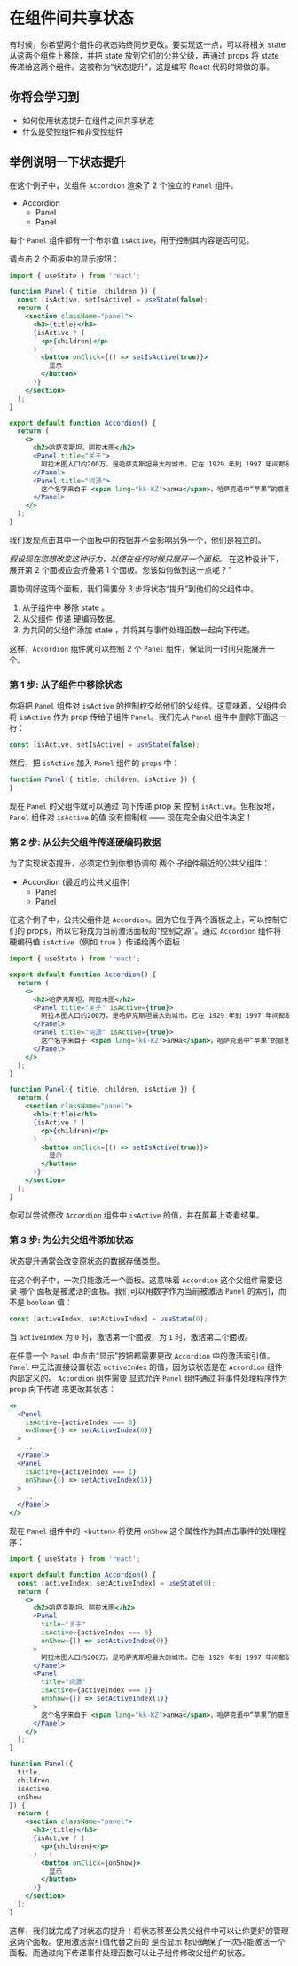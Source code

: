 # 在组件间共享状态
有时候，你希望两个组件的状态始终同步更改。要实现这一点，可以将相关 state 从这两个组件上移除，并把 state 放到它们的公共父级，再通过 props 将 state 传递给这两个组件。这被称为“状态提升”，这是编写 React 代码时常做的事。

## 你将会学习到
+ 如何使用状态提升在组件之间共享状态
+ 什么是受控组件和非受控组件

## 举例说明一下状态提升 
在这个例子中，父组件 `Accordion` 渲染了 2 个独立的 `Panel` 组件。

+ Accordion
  + Panel
  + Panel

每个 `Panel` 组件都有一个布尔值 `isActive`，用于控制其内容是否可见。

请点击 2 个面板中的显示按钮：

```jsx
import { useState } from 'react';

function Panel({ title, children }) {
  const [isActive, setIsActive] = useState(false);
  return (
    <section className="panel">
      <h3>{title}</h3>
      {isActive ? (
        <p>{children}</p>
      ) : (
        <button onClick={() => setIsActive(true)}>
          显示
        </button>
      )}
    </section>
  );
}

export default function Accordion() {
  return (
    <>
      <h2>哈萨克斯坦，阿拉木图</h2>
      <Panel title="关于">
        阿拉木图人口约200万，是哈萨克斯坦最大的城市。它在 1929 年到 1997 年间都是首都。
      </Panel>
      <Panel title="词源">
        这个名字来自于 <span lang="kk-KZ">алма</span>，哈萨克语中“苹果”的意思，经常被翻译成“苹果之乡”。事实上，阿拉木图的周边地区被认为是苹果的发源地，<i lang="la">Malus sieversii</i> 被认为是现今苹果的祖先。
      </Panel>
    </>
  );
}
```

我们发现点击其中一个面板中的按钮并不会影响另外一个，他们是独立的。

*假设现在您想改变这种行为，以便在任何时候只展开一个面板。* 在这种设计下，展开第 2 个面板应会折叠第 1 个面板。您该如何做到这一点呢？”

要协调好这两个面板，我们需要分 3 步将状态“提升”到他们的父组件中。

1. 从子组件中 移除 state 。
2. 从父组件 传递 硬编码数据。
3. 为共同的父组件添加 state ，并将其与事件处理函数一起向下传递。

这样，`Accordion` 组件就可以控制 2 个 `Panel` 组件，保证同一时间只能展开一个。

### 第 1 步: 从子组件中移除状态 
你将把 `Panel` 组件对 `isActive` 的控制权交给他们的父组件。这意味着，父组件会将 `isActive` 作为 prop 传给子组件 `Panel`。我们先从 `Panel` 组件中 删除下面这一行：

```jsx
const [isActive, setIsActive] = useState(false);
```

然后，把 `isActive` 加入 `Panel` 组件的 `props` 中：

```jsx
function Panel({ title, children, isActive }) {
}
```

现在 `Panel` 的父组件就可以通过 向下传递 prop 来 控制 `isActive`。但相反地，`Panel` 组件对 `isActive` 的值 没有控制权 —— 现在完全由父组件决定！

### 第 2 步: 从公共父组件传递硬编码数据 
为了实现状态提升，必须定位到你想协调的 两个 子组件最近的公共父组件：

+ Accordion (最近的公共父组件)
  + Panel
  + Panel

在这个例子中，公共父组件是 `Accordion`。因为它位于两个面板之上，可以控制它们的 props，所以它将成为当前激活面板的“控制之源”。通过 `Accordion` 组件将硬编码值 `isActive`（例如 `true` ）传递给两个面板：

```jsx
import { useState } from 'react';

export default function Accordion() {
  return (
    <>
      <h2>哈萨克斯坦，阿拉木图</h2>
      <Panel title="关于" isActive={true}>
        阿拉木图人口约200万，是哈萨克斯坦最大的城市。它在 1929 年到 1997 年间都是首都。
      </Panel>
      <Panel title="词源" isActive={true}>
        这个名字来自于 <span lang="kk-KZ">алма</span>，哈萨克语中“苹果”的意思，经常被翻译成“苹果之乡”。事实上，阿拉木图的周边地区被认为是苹果的发源地，<i lang="la">Malus sieversii</i> 被认为是现今苹果的祖先。
      </Panel>
    </>
  );
}

function Panel({ title, children, isActive }) {
  return (
    <section className="panel">
      <h3>{title}</h3>
      {isActive ? (
        <p>{children}</p>
      ) : (
        <button onClick={() => setIsActive(true)}>
          显示
        </button>
      )}
    </section>
  );
}
```

你可以尝试修改 `Accordion` 组件中 `isActive` 的值，并在屏幕上查看结果。

### 第 3 步: 为公共父组件添加状态 
状态提升通常会改变原状态的数据存储类型。

在这个例子中，一次只能激活一个面板。这意味着 `Accordion` 这个父组件需要记录 哪个 面板是被激活的面板。我们可以用数字作为当前被激活 `Panel` 的索引，而不是 `boolean` 值：

```jsx
const [activeIndex, setActiveIndex] = useState(0);
```

当 `activeIndex` 为 `0` 时，激活第一个面板，为 `1` 时，激活第二个面板。

在任意一个 `Panel` 中点击“显示”按钮都需要更改 `Accordion` 中的激活索引值。 `Panel` 中无法直接设置状态 `activeIndex` 的值，因为该状态是在 `Accordion` 组件内部定义的。 `Accordion` 组件需要 显式允许 `Panel` 组件通过 将事件处理程序作为 prop 向下传递 来更改其状态：

```jsx
<>
  <Panel
    isActive={activeIndex === 0}
    onShow={() => setActiveIndex(0)}
  >
    ...
  </Panel>
  <Panel
    isActive={activeIndex === 1}
    onShow={() => setActiveIndex(1)}
  >
    ...
  </Panel>
</>
```

现在 `Panel` 组件中的` <button>` 将使用 `onShow` 这个属性作为其点击事件的处理程序：

```jsx
import { useState } from 'react';

export default function Accordion() {
  const [activeIndex, setActiveIndex] = useState(0);
  return (
    <>
      <h2>哈萨克斯坦，阿拉木图</h2>
      <Panel
        title="关于"
        isActive={activeIndex === 0}
        onShow={() => setActiveIndex(0)}
      >
        阿拉木图人口约200万，是哈萨克斯坦最大的城市。它在 1929 年到 1997 年间都是首都。
      </Panel>
      <Panel
        title="词源"
        isActive={activeIndex === 1}
        onShow={() => setActiveIndex(1)}
      >
        这个名字来自于 <span lang="kk-KZ">алма</span>，哈萨克语中“苹果”的意思，经常被翻译成“苹果之乡”。事实上，阿拉木图的周边地区被认为是苹果的发源地，<i lang="la">Malus sieversii</i> 被认为是现今苹果的祖先。
      </Panel>
    </>
  );
}

function Panel({
  title,
  children,
  isActive,
  onShow
}) {
  return (
    <section className="panel">
      <h3>{title}</h3>
      {isActive ? (
        <p>{children}</p>
      ) : (
        <button onClick={onShow}>
          显示
        </button>
      )}
    </section>
  );
}
```

这样，我们就完成了对状态的提升！将状态移至公共父组件中可以让你更好的管理这两个面板。使用激活索引值代替之前的 是否显示 标识确保了一次只能激活一个面板。而通过向下传递事件处理函数可以让子组件修改父组件的状态。